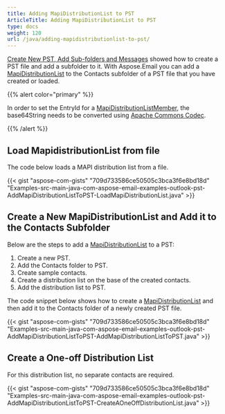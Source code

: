 ```yaml
---
title: Adding MapiDistributionList to PST
ArticleTitle: Adding MapiDistributionList to PST
type: docs
weight: 120
url: /java/adding-mapidistributionlist-to-pst/
---
```


[Create New PST, Add Sub-folders and Messages](/email/java/create-new-pst-add-sub-folders-and-messages/) showed how to create a PST file and add a subfolder to it. With Aspose.Email you can add a [MapiDistributionList](https://reference.aspose.com/email/java/com.aspose.email/mapidistributionlist/) to the Contacts subfolder of a PST file that you have created or loaded.

{{% alert color="primary" %}} 

In order to set the EntryId for a [MapiDistributionListMember](https://reference.aspose.com/email/java/com.aspose.email/mapidistributionlistmember/), the base64String needs to be converted using [Apache Commons Codec](https://commons.apache.org/proper/commons-codec/download_codec.cgi).

{{% /alert %}} 

## **Load MapidistributionList from file**

The code below loads a MAPI distribution list from a file.

{{< gist "aspose-com-gists" "709d733586ce50505c3bca3f6e8bd18d" "Examples-src-main-java-com-aspose-email-examples-outlook-pst-AddMapiDistributionListToPST-LoadMapiDistributionList.java" >}}

## **Create a New MapiDistributionList and Add it to the Contacts Subfolder**

Below are the steps to add a [MapiDistributionList](https://reference.aspose.com/email/java/com.aspose.email/mapidistributionlist/) to a PST:

1. Create a new PST.
1. Add the Contacts folder to PST.
1. Create sample contacts.
1. Create a distribution list on the base of the created contacts.
1. Add the distribution list to PST.

The code snippet below shows how to create a [MapiDistributionList](https://reference.aspose.com/email/java/com.aspose.email/mapidistributionlist/) and then add it to the Contacts folder of a newly created PST file.

{{< gist "aspose-com-gists" "709d733586ce50505c3bca3f6e8bd18d" "Examples-src-main-java-com-aspose-email-examples-outlook-pst-AddMapiDistributionListToPST-AddMapiDistributionListToPST.java" >}}

## **Create a One-off Distribution List**

For this distribution list, no separate contacts are required.

{{< gist "aspose-com-gists" "709d733586ce50505c3bca3f6e8bd18d" "Examples-src-main-java-com-aspose-email-examples-outlook-pst-AddMapiDistributionListToPST-CreateAOneOffDistributionList.java" >}}
